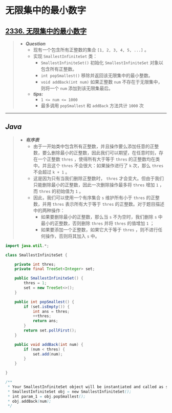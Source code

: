 # 无限集中的最小数字

## [2336. 无限集中的最小数字](https://leetcode.cn/problems/smallest-number-in-infinite-set/)

> - ***Question***
>   - 现有一个包含所有正整数的集合 `[1, 2, 3, 4, 5, ...]` 。
>   - 实现 `SmallestInfiniteSet` 类：
>     - `SmallestInfiniteSet()` 初始化 `SmallestInfiniteSet` 对象以包含所有正整数。
>     - `int popSmallest()` 移除并返回该无限集中的最小整数。
>     - `void addBack(int num)` 如果正整数 `num` 不存在于无限集中，则将一个 `num` 添加到该无限集最后。
>   - ***tips:***
>     - `1 <= num <= 1000`
>     - 最多调用 `popSmallest` 和 `addBack` 方法共计 `1000` 次

---

## *Java*

> - ***有序表***
>   - 由于一开始类中包含所有正整数，并且操作要么添加任意的正整数，要么删除最小的正整数，因此我们可以期望，在任意时刻，存在一个正整数 `thres` ，使得所有大于等于 `thres` 的正整数均在类中。并且这个 `thres` 不会很大：如果操作进行了 `k` 次，那么 `thres` 不会超过 `k + 1` 。
>   - 这是因为只有当我们删除正整数时， `thres` 才会变大。但由于我们只能删除最小的正整数，因此一次删除操作最多将 `thres` 增加 `1` ，而 `thres` 的初始值为 `1` 。
>   - 因此，我们可以使用一个有序集合 `s` 维护所有小于 `thres` 的正整数，并用 `thres` 表示所有大于等于 `thres` 的正整数。对于题目描述中的两种操作：
>     - 如果要删除最小的正整数，那么当 `s` 不为空时，我们删除 `s` 中最小的正整数，否则删除 `thres` 并将 `thres` 的值增加 `1` ；
>     - 如果要添加一个正整数，如果它大于等于 `thres` ，则不进行任何操作，否则将其加入 `s` 中。

```java
import java.util.*;

class SmallestInfiniteSet {

    private int thres;
    private final TreeSet<Integer> set;

    public SmallestInfiniteSet() {
        thres = 1;
        set = new TreeSet<>();
    }

    public int popSmallest() {
        if (set.isEmpty()) {
            int ans = thres;
            ++thres;
            return ans;
        }
        return set.pollFirst();
    }

    public void addBack(int num) {
        if (num < thres) {
            set.add(num);
        }
    }

}

/**
 * Your SmallestInfiniteSet object will be instantiated and called as such:
 * SmallestInfiniteSet obj = new SmallestInfiniteSet();
 * int param_1 = obj.popSmallest();
 * obj.addBack(num);
 */
```
